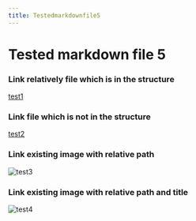 ```yaml
---
title: Testedmarkdownfile5
---
```


# Tested markdown file 5

### Link relatively file which is in the structure
[test1](/maintree/markdown-tests/file1/)

### Link file which is not in the structure
[test2](https://github.com/gardener/gardener/blob/v1.30.0/README.md)

### Link existing image with relative path
![test3](/maintree/gardener-docforge-logo.png)

### Link existing image with relative path and title
![test4](/maintree/gardener-docforge-logo.png "gardener-docforge-logo")
